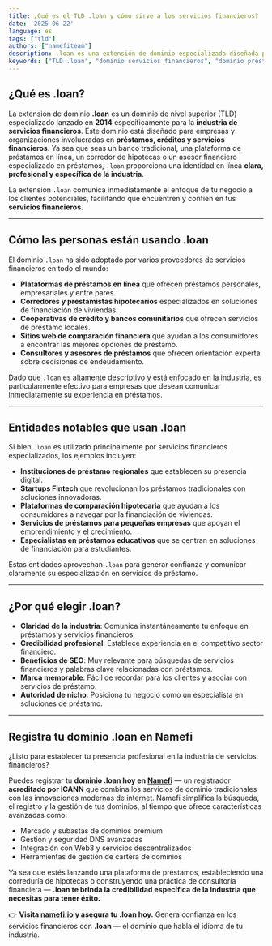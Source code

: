 ```yaml
---
title: ¿Qué es el TLD .loan y cómo sirve a los servicios financieros?
date: '2025-06-22'
language: es
tags: ["tld"]
authors: ["namefiteam"]
description: .loan es una extensión de dominio especializada diseñada para servicios financieros, instituciones de préstamo y plataformas de finanzas personales. Descubre su propósito, usos y beneficios.
keywords: ["TLD .loan", "dominio servicios financieros", "dominio préstamos", "finanzas personales", "dominio hipotecas", "servicios de préstamos", "Namefi"]
---
```



## **¿Qué es .loan?**

La extensión de dominio **.loan** es un dominio de nivel superior (TLD) especializado lanzado en **2014** específicamente para la **industria de servicios financieros**. Este dominio está diseñado para empresas y organizaciones involucradas en **préstamos, créditos y servicios financieros**. Ya sea que seas un banco tradicional, una plataforma de préstamos en línea, un corredor de hipotecas o un asesor financiero especializado en préstamos, `.loan` proporciona una identidad en línea **clara, profesional y específica de la industria**.

La extensión `.loan` comunica inmediatamente el enfoque de tu negocio a los clientes potenciales, facilitando que encuentren y confíen en tus **servicios financieros**.

---

## **Cómo las personas están usando .loan**

El dominio `.loan` ha sido adoptado por varios proveedores de servicios financieros en todo el mundo:

*   **Plataformas de préstamos en línea** que ofrecen préstamos personales, empresariales y entre pares.
*   **Corredores y prestamistas hipotecarios** especializados en soluciones de financiación de viviendas.
*   **Cooperativas de crédito y bancos comunitarios** que ofrecen servicios de préstamo locales.
*   **Sitios web de comparación financiera** que ayudan a los consumidores a encontrar las mejores opciones de préstamo.
*   **Consultores y asesores de préstamos** que ofrecen orientación experta sobre decisiones de endeudamiento.

Dado que `.loan` es altamente descriptivo y está enfocado en la industria, es particularmente efectivo para empresas que desean comunicar inmediatamente su experiencia en préstamos.

---

## **Entidades notables que usan .loan**

Si bien `.loan` es utilizado principalmente por servicios financieros especializados, los ejemplos incluyen:

*   **Instituciones de préstamo regionales** que establecen su presencia digital.
*   **Startups Fintech** que revolucionan los préstamos tradicionales con soluciones innovadoras.
*   **Plataformas de comparación hipotecaria** que ayudan a los consumidores a navegar por la financiación de viviendas.
*   **Servicios de préstamos para pequeñas empresas** que apoyan el emprendimiento y el crecimiento.
*   **Especialistas en préstamos educativos** que se centran en soluciones de financiación para estudiantes.

Estas entidades aprovechan `.loan` para generar confianza y comunicar claramente su especialización en servicios de préstamo.

---

## **¿Por qué elegir .loan?**

*   **Claridad de la industria**: Comunica instantáneamente tu enfoque en préstamos y servicios financieros.
*   **Credibilidad profesional**: Establece experiencia en el competitivo sector financiero.
*   **Beneficios de SEO**: Muy relevante para búsquedas de servicios financieros y palabras clave relacionadas con préstamos.
*   **Marca memorable**: Fácil de recordar para los clientes y asociar con servicios de préstamo.
*   **Autoridad de nicho**: Posiciona tu negocio como un especialista en soluciones de préstamo.

---

## **Registra tu dominio .loan en Namefi**

¿Listo para establecer tu presencia profesional en la industria de servicios financieros?

Puedes registrar tu **dominio .loan hoy en [Namefi](https://namefi.io)** — un registrador **acreditado por ICANN** que combina los servicios de dominio tradicionales con las innovaciones modernas de internet. Namefi simplifica la búsqueda, el registro y la gestión de tus dominios, al tiempo que ofrece características avanzadas como:

*   Mercado y subastas de dominios premium
*   Gestión y seguridad DNS avanzadas
*   Integración con Web3 y servicios descentralizados
*   Herramientas de gestión de cartera de dominios

Ya sea que estés lanzando una plataforma de préstamos, estableciendo una correduría de hipotecas o construyendo una práctica de consultoría financiera — **.loan te brinda la credibilidad específica de la industria que necesitas para tener éxito.**

👉 **Visita [namefi.io](https://namefi.io) y asegura tu .loan hoy.**
Genera confianza en los servicios financieros con **.loan** — el dominio que habla el idioma de tu industria.